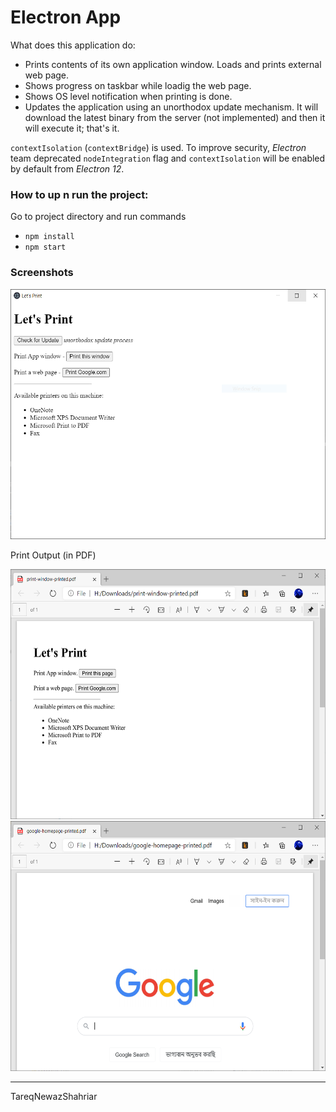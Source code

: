 # Electron App

What does this application do:
* Prints contents of its own application window. Loads and prints external web page.
* Shows progress on taskbar while loadig the web page.
* Shows OS level notification when printing is done.
* Updates the application using an unorthodox update mechanism. It will download the latest binary from the server (not implemented) and then it will execute it; that's it.

`contextIsolation` (`contextBridge`) is used. To improve security, *Electron* team deprecated `nodeIntegration` flag and `contextIsolation` will be enabled by default from *Electron 12*.

### How to up n run the project:
Go to project directory and run commands
* `npm install`
* `npm start`


### Screenshots

<img alt="app-window" src="app-screenshots/app-window.PNG" height="400" />

Print Output (in PDF)

<img alt="print-result--app-print-window-printed-to-pdf" src="app-screenshots/print-result--app-print-window-printed-to-pdf.png"  height="400" />

<img alt="print-result--google.com-printed-to-pdf" src="app-screenshots/print-result--google.com-printed-to-pdf.png"  height="400" />

---
TareqNewazShahriar
